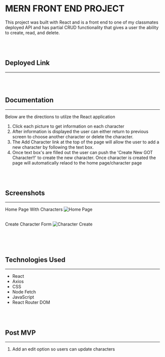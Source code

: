 # MERN FRONT END PROJECT

This project was built with React and is a front end to one of my classmates deployed API and has partial CRUD functionality that gives a user the ability to create, read, and delete.

<br></br>

## Deployed Link
---



<br></br>

## Documentation
---
Below are the directions to utilze the React application

1. Click each picture to get information on each character
2. After information is displayed the user can either return to previous screen to choose another character or delete the character.
3. The Add Character link at the top of the page will allow the user to add a new character by following the text box.
4. Once text box's are filled out the user can push the 'Create New GOT Character!!' to create the new character. Once character is created the page will automatically relaod to the home page/character page

<br></br>
## Screenshots
---
Home Page With Characters
![Home Page](https://i.imgur.com/taCMAXa.png)
<br></br>

Create Character Form
![Character Create](https://i.imgur.com/1mCeLOF.png)
<br></br>


<br></br>
## Technologies Used
---
* React
* Axios
* CSS
* Node Fetch
* JavaScript
* React Router DOM

<br></br>

## Post MVP
---
1. Add an edit option so users can update characters